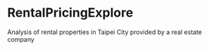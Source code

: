 # RentalPricingExplore

Analysis of rental properties in Taipei City provided by a real estate company
